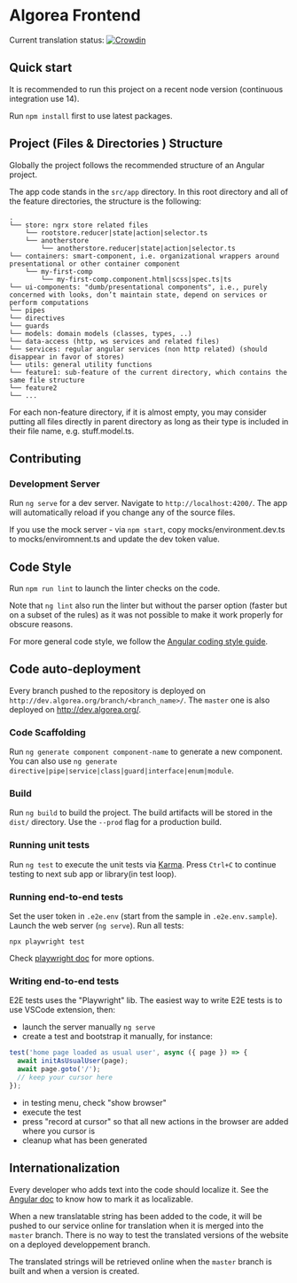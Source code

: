 # Algorea Frontend

Current translation status: [![Crowdin](https://badges.crowdin.net/algorea/localized.svg)](https://crowdin.com/project/algorea)

## Quick start

It is recommended to run this project on a recent node version (continuous integration use 14).

Run `npm install` first to use latest packages.

## Project (Files & Directories ) Structure

Globally the project follows the recommended structure of an Angular project.

The app code stands in the `src/app` directory. In this root directory and all of the feature directories, the structure is the following:
```
.
└── store: ngrx store related files
    └── rootstore.reducer|state|action|selector.ts
    └── anotherstore
        └── anotherstore.reducer|state|action|selector.ts
└── containers: smart-component, i.e. organizational wrappers around presentational or other container component
    └── my-first-comp
        └── my-first-comp.component.html|scss|spec.ts|ts
└── ui-components: "dumb/presentational components", i.e., purely concerned with looks, don’t maintain state, depend on services or perform computations
└── pipes
└── directives
└── guards
└── models: domain models (classes, types, ..)
└── data-access (http, ws services and related files)
└── services: regular angular services (non http related) (should disappear in favor of stores)
└── utils: general utility functions
└── feature1: sub-feature of the current directory, which contains the same file structure
└── feature2
└── ...
```
For each non-feature directory, if it is almost empty, you may consider putting all files directly in parent directory as long as their type is included in their file name, e.g. stuff.model.ts.

## Contributing

### Development Server

Run `ng serve` for a dev server. Navigate to `http://localhost:4200/`. The app will automatically reload if you change any of the source files.

If you use the mock server - via `npm start`, copy mocks/environment.dev.ts to mocks/enviromnent.ts and update the dev token value.

## Code Style

Run `npm run lint` to launch the linter checks on the code.

Note that `ng lint` also run the linter but without the parser option (faster but on a subset of the rules) as it was not possible to
make it work properly for obscure reasons.

For more general code style, we follow the [Angular coding style guide](https://angular.io/guide/styleguide).

## Code auto-deployment

Every branch pushed to the repository is deployed on `http://dev.algorea.org/branch/<branch_name>/`. The `master` one is also deployed on http://dev.algorea.org/.

### Code Scaffolding

Run `ng generate component component-name` to generate a new component. You can also use `ng generate directive|pipe|service|class|guard|interface|enum|module`.

### Build

Run `ng build` to build the project. The build artifacts will be stored in the `dist/` directory. Use the `--prod` flag for a production build.

### Running unit tests

Run `ng test` to execute the unit tests via [Karma](https://karma-runner.github.io). Press `Ctrl+C` to continue testing to next sub app or library(in test loop).

### Running end-to-end tests

Set the user token in `.e2e.env` (start from the sample in `.e2e.env.sample`).
Launch the web server (`ng serve`).
Run all tests:
```
npx playwright test
```
Check [playwright doc](https://playwright.dev/docs/running-tests) for more options. 

### Writing end-to-end tests

E2E tests uses the "Playwright" lib. The easiest way to write E2E tests is to use VSCode extension, then:
- launch the server manually `ng serve`
- create a test and bootstrap it manually, for instance:
```ts
test('home page loaded as usual user', async ({ page }) => {
  await initAsUsualUser(page);
  await page.goto('/');
  // keep your cursor here
});
```
- in testing menu, check "show browser"
- execute the test
- press "record at cursor" so that all new actions in the browser are added where you cursor is
- cleanup what has been generated

## Internationalization

Every developer who adds text into the code should localize it. See the [Angular doc](https://angular.io/guide/i18n#prepare-templates-for-translations) to know how to mark it as localizable.

When a new translatable string has been added to the code, it will be pushed to our service online for translation when it is merged into the `master` branch. There is no way to test the translated versions of the website on a deployed developpement branch.

The translated strings will be retrieved online when the `master` branch is built and when a version is created.
